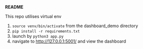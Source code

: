 **README**


This repo utilises virtual env

1.  ```source venv/bin/activate``` from the dashboard_demo directory
2.  ```pip install -r requirements.txt ```
3.  launch by ```python3 app.py```
4. navigate to http://127.0.0.1:5001/ and view the dashboard
